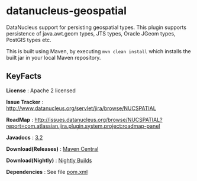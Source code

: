 datanucleus-geospatial
======================

DataNucleus support for persisting geospatial types. 
This plugin supports persistence of java.awt.geom types, JTS types, Oracle JGeom types, PostGIS types etc.

This is built using Maven, by executing `mvn clean install` which installs the built jar in your local Maven
repository.


KeyFacts
--------
__License__ : Apache 2 licensed

__Issue Tracker__ : http://www.datanucleus.org/servlet/jira/browse/NUCSPATIAL

__RoadMap__ : http://issues.datanucleus.org/browse/NUCSPATIAL?report=com.atlassian.jira.plugin.system.project:roadmap-panel

__Javadocs__ : [3.2](http://www.datanucleus.org/javadocs/store.types.geospatial/3.2/)

__Download(Releases)__ : [Maven Central](http://central.maven.org/maven2/org/datanucleus/datanucleus-geospatial)

__Download(Nightly)__ : [Nightly Builds](http://www.datanucleus.org/downloads/maven2-nightly/org/datanucleus/datanucleus-geospatial)

__Dependencies__ : See file [pom.xml](pom.xml)
